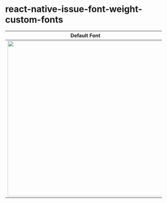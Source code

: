 # react-native-issue-font-weight-custom-fonts

| Default Font | Font overrided by OS |
| - | - |
| <img src="https://user-images.githubusercontent.com/7189823/60620134-62d98580-9da8-11e9-9d20-9a139fe77ece.png" height="500" /> | <img src="https://user-images.githubusercontent.com/7189823/60620084-42113000-9da8-11e9-844d-3bbe32a71f75.png" height="500" /> |
